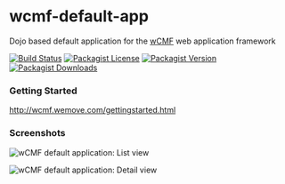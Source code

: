 wcmf-default-app
================

Dojo based default application for the [wCMF](https://github.com/iherwig/wcmf) web application framework

[![Build Status](https://img.shields.io/travis/iherwig/wcmf-default-app.svg?style=flat-square)](https://travis-ci.com/iherwig/wcmf-default-app)
[![Packagist License](https://img.shields.io/packagist/l/wcmf/wcmf-default-app.svg?style=flat-square)](https://github.com/iherwig/wcmf-default-app/blob/master/LICENSE)
[![Packagist Version](https://img.shields.io/packagist/v/wcmf/wcmf-default-app.svg?style=flat-square)](https://packagist.org/packages/wcmf/wcmf-default-app)
[![Packagist Downloads](https://img.shields.io/packagist/dt/wcmf/wcmf-default-app.svg?style=flat-square)](https://packagist.org/packages/wcmf/wcmf-default-app)

### Getting Started

http://wcmf.wemove.com/gettingstarted.html

### Screenshots

![wCMF default application: List view](http://wcmf.wemove.com/wcmf-default-app1ws.png)

![wCMF default application: Detail view](http://wcmf.wemove.com/wcmf-default-app2ws.png)
